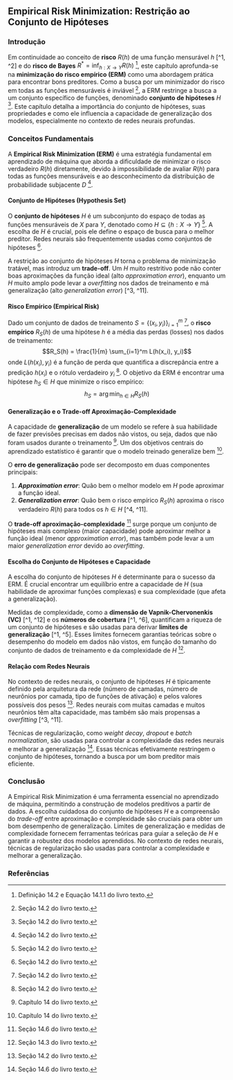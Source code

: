 ## Empirical Risk Minimization: Restrição ao Conjunto de Hipóteses

### Introdução
Em continuidade ao conceito de **risco** $R(h)$ de uma função mensurável *h* [^1, ^2] e do **risco de Bayes** $R^* = \inf_{h: X \rightarrow Y} R(h)$ [^2], este capítulo aprofunda-se na **minimização do risco empírico (ERM)** como uma abordagem prática para encontrar bons preditores. Como a busca por um minimizador do risco em todas as funções mensuráveis é inviável [^3], a ERM restringe a busca a um conjunto específico de funções, denominado **conjunto de hipóteses** $H$ [^3]. Este capítulo detalha a importância do conjunto de hipóteses, suas propriedades e como ele influencia a capacidade de generalização dos modelos, especialmente no contexto de redes neurais profundas.

### Conceitos Fundamentais

A **Empirical Risk Minimization (ERM)** é uma estratégia fundamental em aprendizado de máquina que aborda a dificuldade de minimizar o risco verdadeiro $R(h)$ diretamente, devido à impossibilidade de avaliar $R(h)$ para todas as funções mensuráveis e ao desconhecimento da distribuição de probabilidade subjacente $D$ [^3].

#### Conjunto de Hipóteses (Hypothesis Set)
O **conjunto de hipóteses** $H$ é um subconjunto do espaço de todas as funções mensuráveis de $X$ para $Y$, denotado como $H \subseteq \{h : X \rightarrow Y\}$ [^3]. A escolha de $H$ é crucial, pois ele define o espaço de busca para o melhor preditor. Redes neurais são frequentemente usadas como conjuntos de hipóteses [^3].

A restrição ao conjunto de hipóteses $H$ torna o problema de minimização tratável, mas introduz um **trade-off**. Um $H$ muito restritivo pode não conter boas aproximações da função ideal (alto *approximation error*), enquanto um $H$ muito amplo pode levar a *overfitting* nos dados de treinamento e má generalização (alto *generalization error*) [^3, ^11].

#### Risco Empírico (Empirical Risk)
Dado um conjunto de dados de treinamento $S = \{(x_i, y_i)\}_{i=1}^m$ [^3], o **risco empírico** $R_S(h)$ de uma hipótese *h* é a média das perdas (losses) nos dados de treinamento:
$$R_S(h) = \frac{1}{m} \sum_{i=1}^m L(h(x_i), y_i)$$
onde $L(h(x_i), y_i)$ é a função de perda que quantifica a discrepância entre a predição $h(x_i)$ e o rótulo verdadeiro $y_i$ [^3]. O objetivo da ERM é encontrar uma hipótese $h_S \in H$ que minimize o risco empírico:
$$h_S = \arg \min_{h \in H} R_S(h)$$

#### Generalização e o Trade-off Aproximação-Complexidade
A capacidade de **generalização** de um modelo se refere à sua habilidade de fazer previsões precisas em dados não vistos, ou seja, dados que não foram usados durante o treinamento [^1]. Um dos objetivos centrais do aprendizado estatístico é garantir que o modelo treinado generalize bem [^1].

O **erro de generalização** pode ser decomposto em duas componentes principais:
1.  ***Approximation error***: Quão bem o melhor modelo em $H$ pode aproximar a função ideal.
2.  ***Generalization error***: Quão bem o risco empírico $R_S(h)$ aproxima o risco verdadeiro $R(h)$ para todos os $h \in H$ [^4, ^11].

O **trade-off aproximação-complexidade** [^11] surge porque um conjunto de hipóteses mais complexo (maior capacidade) pode aproximar melhor a função ideal (menor *approximation error*), mas também pode levar a um maior *generalization error* devido ao *overfitting*.

#### Escolha do Conjunto de Hipóteses e Capacidade
A escolha do conjunto de hipóteses $H$ é determinante para o sucesso da ERM. É crucial encontrar um equilíbrio entre a capacidade de $H$ (sua habilidade de aproximar funções complexas) e sua complexidade (que afeta a generalização).

Medidas de complexidade, como a **dimensão de Vapnik-Chervonenkis (VC)** [^1, ^12] e os **números de cobertura** [^1, ^6], quantificam a riqueza de um conjunto de hipóteses e são usadas para derivar **limites de generalização** [^1, ^5]. Esses limites fornecem garantias teóricas sobre o desempenho do modelo em dados não vistos, em função do tamanho do conjunto de dados de treinamento e da complexidade de $H$ [^5].

#### Relação com Redes Neurais
No contexto de redes neurais, o conjunto de hipóteses $H$ é tipicamente definido pela arquitetura da rede (número de camadas, número de neurônios por camada, tipo de funções de ativação) e pelos valores possíveis dos pesos [^3]. Redes neurais com muitas camadas e muitos neurônios têm alta capacidade, mas também são mais propensas a *overfitting* [^3, ^11].

Técnicas de regularização, como *weight decay*, *dropout* e *batch normalization*, são usadas para controlar a complexidade das redes neurais e melhorar a generalização [^11]. Essas técnicas efetivamente restringem o conjunto de hipóteses, tornando a busca por um bom preditor mais eficiente.

### Conclusão
A Empirical Risk Minimization é uma ferramenta essencial no aprendizado de máquina, permitindo a construção de modelos preditivos a partir de dados. A escolha cuidadosa do conjunto de hipóteses $H$ e a compreensão do *trade-off* entre aproximação e complexidade são cruciais para obter um bom desempenho de generalização. Limites de generalização e medidas de complexidade fornecem ferramentas teóricas para guiar a seleção de $H$ e garantir a robustez dos modelos aprendidos. No contexto de redes neurais, técnicas de regularização são usadas para controlar a complexidade e melhorar a generalização.

### Referências
[^1]: Capítulo 14 do livro texto.
[^2]: Definição 14.2 e Equação 14.1.1 do livro texto.
[^3]: Seção 14.2 do livro texto.
[^4]: Equação 14.2.3 e 14.2.4 do livro texto.
[^5]: Seção 14.3 do livro texto.
[^6]: Seção 14.4 do livro texto.
[^11]: Seção 14.6 do livro texto.
[^12]: Seção 14.7 do livro texto.

<!-- END -->